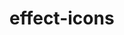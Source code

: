 <!-- generated by markdown-notes-tree -->

# effect-icons

<!-- optional markdown-notes-tree directory description starts here -->

<!-- optional markdown-notes-tree directory description ends here -->


